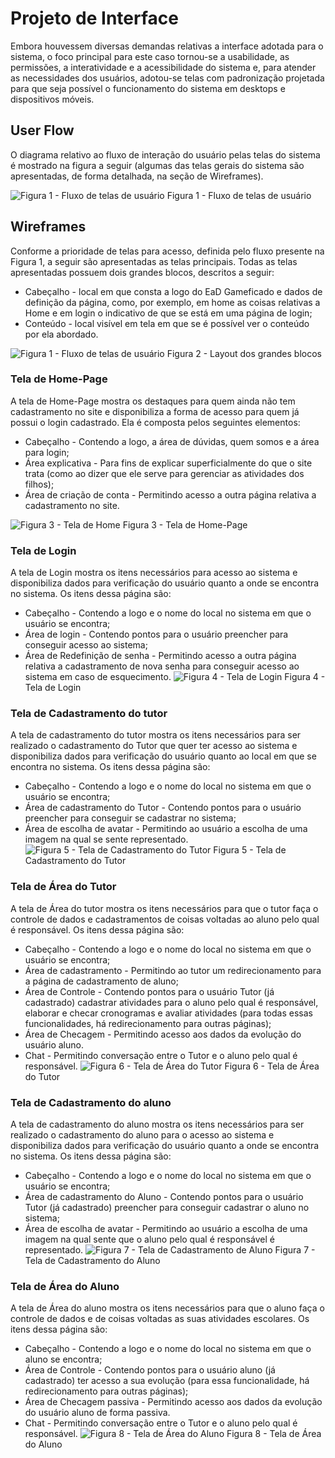 
# Projeto de Interface

Embora houvessem diversas demandas relativas a interface adotada para o sistema, o foco principal para este caso tornou-se a usabilidade, as permissões, a interatividade e a acessibilidade do sistema e, para atender as necessidades dos usuários, adotou-se telas com padronização projetada para que seja possível o funcionamento do sistema em desktops e dispositivos móveis.

## User Flow

O diagrama relativo ao fluxo de interação do usuário pelas telas do sistema é mostrado na figura a seguir (algumas das telas gerais do sistema são apresentadas, de forma detalhada, na seção de Wireframes).

![Figura 1 - Fluxo de telas de usuário ](img/Diagrama.jpeg)
Figura 1 - Fluxo de telas de usuário

## Wireframes

Conforme a prioridade de telas para acesso, definida pelo fluxo presente na Figura 1, a seguir são apresentadas as telas principais. Todas as telas apresentadas possuem dois grandes blocos, descritos a seguir: 
* Cabeçalho - local em que consta a logo do EaD  Gameficado e dados de definição da página, como, por exemplo, em home as coisas relativas a Home e em login o indicativo de que se está em uma página de login;
* Conteúdo - local visível em tela em que se é possível ver o conteúdo por ela abordado.

![Figura 1 - Fluxo de telas de usuário ](img/Layout-de-Paginas.jpg)
Figura 2 - Layout dos grandes blocos

### Tela de Home-Page

A tela de Home-Page mostra os destaques para quem ainda não tem cadastramento no site e disponibiliza a forma de acesso para quem já possui o login cadastrado. Ela é composta pelos seguintes elementos:
* Cabeçalho - Contendo a logo, a área de dúvidas, quem somos e a área para login;
* Área explicativa - Para fins de explicar superficialmente do que o site trata (como ao dizer que ele serve para gerenciar as atividades dos filhos);
* Área de criação de conta - Permitindo acesso a outra página relativa a cadastramento no site.

![Figura 3 - Tela de Home ](img/Home.jpg)
Figura 3 - Tela de Home-Page

### Tela de Login

A tela de Login mostra os itens necessários para acesso ao sistema e disponibiliza dados para verificação do usuário quanto a onde se encontra no sistema. Os itens dessa página são:
* Cabeçalho - Contendo a logo e o nome do local no sistema em que o usuário se encontra;
* Área de login - Contendo pontos para o usuário preencher para conseguir acesso ao sistema;
* Área de Redefinição de senha - Permitindo acesso a outra página relativa a cadastramento de nova senha para conseguir acesso ao sistema em caso de esquecimento.
![Figura 4 - Tela de Login ](img/Login.jpg)
Figura 4 - Tela de Login

### Tela de Cadastramento do tutor
A tela de cadastramento do tutor mostra os itens necessários para ser realizado o cadastramento do Tutor que quer ter acesso ao sistema e disponibiliza dados para verificação do usuário quanto ao local em que se encontra no sistema. Os itens dessa página são:
* Cabeçalho - Contendo a logo e o nome do local no sistema em que o usuário se encontra;
* Área de cadastramento do Tutor - Contendo pontos para o usuário preencher para conseguir se cadastrar no sistema;
* Área de escolha de avatar - Permitindo ao usuário a escolha de uma imagem na qual se sente representado.
![Figura 5 - Tela de Cadastramento do Tutor](img/Cadastro_do_tutor.jpg)
Figura 5 - Tela de Cadastramento do Tutor

### Tela de Área do Tutor
A tela de Área do tutor mostra os itens necessários para que o tutor faça o controle de dados e cadastramentos de coisas voltadas ao aluno pelo qual é responsável. Os itens dessa página são:
* Cabeçalho - Contendo a logo e o nome do local no sistema em que o usuário se encontra;
* Área de cadastramento - Permitindo ao tutor um redirecionamento para a página de cadastramento de aluno;
* Área de Controle - Contendo pontos para o usuário Tutor (já cadastrado) cadastrar atividades para o aluno pelo qual é responsável, elaborar e checar cronogramas e avaliar atividades (para todas essas funcionalidades, há redirecionamento para outras páginas);
* Área de Checagem - Permitindo acesso aos dados da evolução do usuário aluno.
* Chat - Permitindo conversação entre o Tutor e o aluno pelo qual é responsável.
![Figura 6 - Tela de Área do Tutor](img/Area-do-Tutor.jpg)
Figura 6 - Tela de Área do Tutor

### Tela de Cadastramento do aluno
A tela de cadastramento do aluno mostra os itens necessários para ser realizado o cadastramento do aluno para o acesso ao sistema e disponibiliza dados para verificação do usuário quanto a onde se encontra no sistema. Os itens dessa página são:
* Cabeçalho - Contendo a logo e o nome do local no sistema em que o usuário se encontra;
* Área de cadastramento do Aluno - Contendo pontos para o usuário Tutor (já cadastrado) preencher para conseguir cadastrar o aluno no sistema;
* Área de escolha de avatar - Permitindo ao usuário a escolha de uma imagem na qual sente que o aluno pelo qual é responsável é representado.
![Figura 7 - Tela de Cadastramento de Aluno](img/Cadastro-do-Aluno.jpg)
Figura 7 - Tela de Cadastramento do Aluno

### Tela de Área do Aluno
A tela de Área do aluno mostra os itens necessários para que o aluno faça o controle de dados e de coisas voltadas as suas atividades escolares. Os itens dessa página são:
* Cabeçalho - Contendo a logo e o nome do local no sistema em que o aluno se encontra;
* Área de Controle - Contendo pontos para o usuário aluno (já cadastrado) ter acesso a sua evolução (para essa funcionalidade, há redirecionamento para outras páginas);
* Área de Checagem passiva - Permitindo acesso aos dados da evolução do usuário aluno de forma passiva.
* Chat - Permitindo conversação entre o Tutor e o aluno pelo qual é responsável.
![Figura 8 - Tela de Área do Aluno](img/Area-do-Aluno.jpg)
Figura 8 - Tela de Área do Aluno
 
